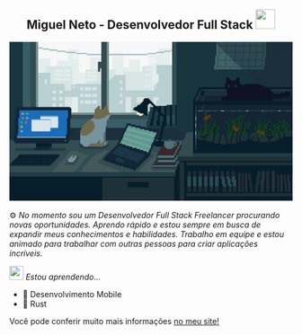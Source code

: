 <div align="center">

## Miguel Neto - Desenvolvedor Full Stack <img src="https://media1.giphy.com/media/WFZvB7VIXBgiz3oDXE/giphy.gif?cid=6c09b952w9poozv21yee25mjrpb3ej7ml84704pvnfwjciq7&ep=v1_internal_gif_by_id&rid=giphy.gif&ct=s" width="35" height="35" />

![cats-and-computers](about-image.gif)

</div>

⚙️ *No momento sou um Desenvolvedor Full Stack Freelancer procurando novas oportunidades. Aprendo rápido e estou sempre em busca de expandir meus conhecimentos e habilidades. Trabalho em equipe e estou animado para trabalhar com outras pessoas para criar aplicações incríveis.*

<img src="https://i.pinimg.com/originals/4a/1e/e2/4a1ee288ea97d5d320f3649c07f5f1eb.gif" width="25" height="25" /> *Estou aprendendo...*
- 📱 Desenvolvimento Mobile
- 🦀 Rust

Você pode conferir muito mais informações [no meu site!](https://miguelnto.vercel.app)
